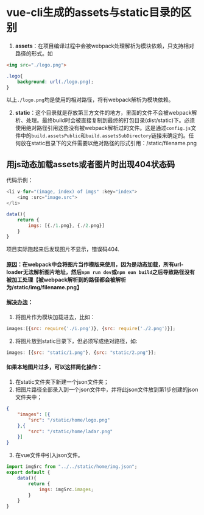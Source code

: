 # vue-cli生成的assets与static目录的区别


1. **assets**：在项目编译过程中会被webpack处理解析为模块依赖，只支持相对路径的形式。如
```html
<img src="./logo.png">
```
```css
.logo{
    background: url(./logo.png);
}
```
以上`./logo.png`均是使用的相对路径，将有webpack解析为模块依赖。  

2. **static**：这个目录就是存放第三方文件的地方，里面的文件不会被webpack解析、处理。最终build时会被直接复制到最终的打包目录(dist/static)下。必须使用绝对路径引用这些没有被webpack解析过的文件。这是通过`config.js`文件中的`build.assetsPublic`和`build.assetsSubDirectory`链接来确定的。任何放在static目录下的文件需要以绝对路径的形式引用：/static/filename.png

## 用js动态加载assets或者图片时出现404状态码
代码示例：
```javascript
<li v-for="(image, index) of imgs" :key="index">
    <img :src="image.src">
</li>

data(){
    return {
        imgs: [{./1.png}, {./2.png}]
    }
}
```
项目实际跑起来后发现图片不显示，错误码404.  
#### **[原因](#)**：在webpack中会将图片当作模版来使用，因为是动态加载，所有url-loader无法解析图片地址，然后`npm run dev`或`npm eun build`之后导致路径没有被加工处理【被webpack解析到的路径都会被解析为/static/img/filename.png】

#### **[解决办法](#)**：
1. 将图片作为模块加载进去，比如：  
```javascript
images:[{src: require('./i.png')}, {src: require('./2.png')}];
```
2. 将图片放到static目录下，但必须写成绝对路径，如:
```javascript
images: [{src: "static/1.png"}, {src: "static/2.png"}];
```
#### 如果本地图片过多，可以这样简化操作：
1. 在static文件夹下新建一个json文件夹；
2. 把图片路径全部录入到一个json文件中，并将此json文件放到第1步创建的json文件夹中；
```json
{
    "images": [{
        "src": "/static/home/logo.png"
    },{
        "src": "/static/home/ladar.png"
    }]
}
```
3. 在vue文件中引入json文件。
```javascript
import imgSrc from "../../static/home/img.json";
export default {
    data(){
        return {
            imgs: imgSrc.images;
        }
    }
}
```